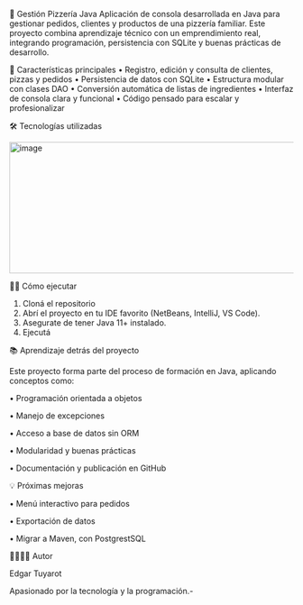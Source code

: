 🍕 Gestión Pizzería Java
Aplicación de consola desarrollada en Java para gestionar pedidos, clientes y productos de una pizzería familiar. Este proyecto combina aprendizaje técnico con un emprendimiento real, integrando programación, persistencia con SQLite y buenas prácticas de desarrollo.

🚀 Características principales
• 	Registro, edición y consulta de clientes, pizzas y pedidos
• 	Persistencia de datos con SQLite
• 	Estructura modular con clases DAO
• 	Conversión automática de listas de ingredientes
• 	Interfaz de consola clara y funcional
• 	Código pensado para escalar y profesionalizar

🛠️ Tecnologías utilizadas

<img width="595" height="233" alt="image" src="https://github.com/user-attachments/assets/55b1edf9-c078-4268-9c8a-ff5ef8e2b88e" />



🧑‍🍳 Cómo ejecutar
1. 	Cloná el repositorio
2. 	Abrí el proyecto en tu IDE favorito (NetBeans, IntelliJ, VS Code).
3. 	Asegurate de tener Java 11+ instalado.
4. 	Ejecutá
   
📚 Aprendizaje detrás del proyecto

Este proyecto forma parte del proceso de formación en Java, aplicando conceptos como:

• 	Programación orientada a objetos

• 	Manejo de excepciones

• 	Acceso a base de datos sin ORM

• 	Modularidad y buenas prácticas

• 	Documentación y publicación en GitHub
   
💡 Próximas mejoras

• 	Menú interactivo para pedidos

• 	Exportación de datos

• 	Migrar a Maven, con PostgrestSQL


👨‍👩‍👧‍👧 Autor

Edgar Tuyarot

Apasionado por la tecnología y la programación.-
